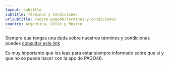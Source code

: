 ```yaml
---
layout: subtitle
subtitle: Términos y Condiciones
urlsubtitle: /sobre-pago46/terminos-y-condiciones
country: Argentina, Chile y Mexico
---
```

Siempre que tengas una duda sobre nuestros términos y condiciones puedes [consultar este link](https://pago46.com/terminos-y-condiciones/)

Es muy importante que los leas para estar siempre informado sobre que si y que no se puede hacer con la app de PAGO46.